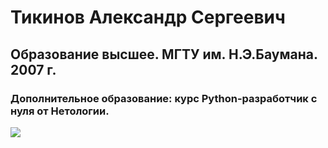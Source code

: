 # Тикинов Александр Сергеевич

## Образование высшее. МГТУ им. Н.Э.Баумана. 2007 г.

### Дополнительное образование: курс Python-разработчик с нуля от Нетологии.

![](https://i.imgur.com/c7RlgIb.png)
